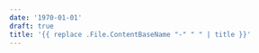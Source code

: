 ```yaml
---
date: '1970-01-01'
draft: true
title: '{{ replace .File.ContentBaseName "-" " " | title }}'
---
```


